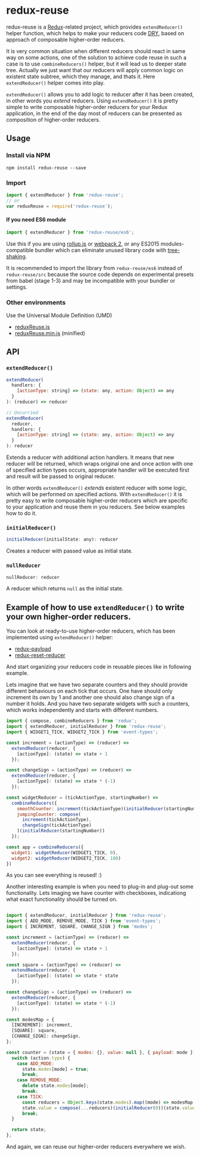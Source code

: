 # redux-reuse

redux-reuse is a [Redux](https://github.com/reactjs/redux "Redux")-related project,
which provides `extendReducer()` helper function, which helps to make your reducers
code [DRY](https://en.wikipedia.org/wiki/Don%27t_repeat_yourself "DRY"), based on approach
of composable higher-order reducers.

It is very common situation when different reducers should react in same way on some actions,
one of the solution to achieve code reuse in such a case is to use `combineReducers()` helper,
but it will lead us to deeper state tree. Actually we just want that our reducers will
apply common logic on existent state subtree, which they manage, and thats it.
Here `extendReducer()` helper comes into play.

`extendReducer()` allows you to add logic to reducer after it has been created,
in other words you *extend* reducers.
Using `extendReducer()` it is pretty simple to write composable higher-order reducers
for your Redux application, in the end of the day most of reducers can be presented as
composition of higher-order reducers.

## Usage

### Install via NPM

```
npm install redux-reuse --save
```

### Import

```javascript
import { extendReducer } from 'redux-reuse';
// or
var reduxReuse = require('redux-reuse');
```

#### If you need ES6 module
```javascript
import { extendReducer } from 'redux-reuse/es6';
```
Use this if you are using [rollup.js](http://rollupjs.org/) or
[webpack 2](http://webpack.github.io/docs/changelog.html#2-1-x-beta), or any
ES2015 modules-compatible bundler which can eliminate unused library code with
[tree-shaking](http://www.2ality.com/2015/12/webpack-tree-shaking.html).

It is recommended to import the library from `redux-reuse/es6` instead of
`redux-reuse/src` because the source code depends on experimental presets from
babel (stage 1-3) and may be incompatible with your bundler or settings.

### Other environments

Use the Universal Module Definition (UMD)

- [reduxReuse.js](dist/reduxReuse.js)
- [reduxReuse.min.js](dist/reduxReuse.min.js) (minified)

## API

### `extendReducer()`

```js
extendReducer(
  handlers: {
    [actionType: string] => (state: any, action: Object) => any
  }
): (reducer) => reducer

// Uncurried
extendReducer(
  reducer,
  handlers: {
    [actionType: string] => (state: any, action: Object) => any
  }
): reducer
```

Extends a reducer with additional action handlers. It means that new reducer will be returned,
which wraps original one and once action with one of specified action types occurs,
appropriate handler will be executed first and result will be passed to original reducer.

In other words `extendReducer()` *extends* existent reducer with some logic, which will be performed
on specified actions. With `extendReducer()` it is pretty easy to write composable
higher-order reducers which are specific to your application and reuse them in you reducers.
See below examples how to do it.

### `initialReducer()`

```js
initialReducer(initialState: any): reducer
```

Creates a reducer with passed value as initial state.

### `nullReducer`

```js
nullReducer: reducer
```

A reducer which returns `null` as the initial state.

## Example of how to use `extendReducer()` to write your own higher-order reducers.

You can look at ready-to-use higher-order reducers, which has been implemented using
`extendReducer()` helper:
- [redux-payload](https://github.com/CyberInt/redux-payload)
- [redux-reset-reducer](https://github.com/CyberInt/redux-reset-reducer)

And start organizing your reducers code in reusable pieces like in following example.

Lets imagine that we have two separate counters and they should provide different behaviours
on each tick that occurs. One have should only increment its own by 1 and another one should
also change sign of a number it holds. And you have two separate widgets with such a counters,
which works independently and starts with different numbers.

```js
import { compose, combineReducers } from 'redux';
import { extendReducer, initialReducer } from 'redux-reuse';
import { WIDGET1_TICK, WIDGET2_TICK } from 'event-types';

const increment = (actionType) => (reducer) =>
  extendReducer(reducer, {
    [actionType]: (state) => state + 1
  });

const changeSign = (actionType) => (reducer) =>
  extendReducer(reducer, {
    [actionType]: (state) => state * (-1)
  });

const widgetReducer = (tickActionType, startingNumber) =>
  combineReducers({
    smoothCounter: increment(tickActionType)(initialReducer(startingNumber)),
    jumpingCounter: compose(
      increment(tickActionType),
      changeSign(tickActionType)
    )(initialReducer(startingNumber))
  });

const app = combineReducers({
  widget1: widgetReducer(WIDGET1_TICK, 0),
  widget2: widgetReducer(WIDGET2_TICK, 100)
})

```

As you can see everything is reused! :)

Another interesting example is when you need to plug-in and plug-out some functionality. Lets
imaging we have counter with checkboxes, indicationg what exact functionality should be turned on.

```js

import { extendReducer, initialReducer } from 'redux-reuse';
import { ADD_MODE, REMOVE_MODE, TICK } from 'event-types';
import { INCREMENT, SQUARE, CHANGE_SIGN } from 'modes';

const increment = (actionType) => (reducer) =>
  extendReducer(reducer, {
    [actionType]: (state) => state + 1
  });

const square = (actionType) => (reducer) =>
  extendReducer(reducer, {
    [actionType]: (state) => state * state
  });

const changeSign = (actionType) => (reducer) =>
  extendReducer(reducer, {
    [actionType]: (state) => state * (-1)
  });

const modesMap = {
  [INCREMENT]: increment,
  [SQUARE]: square,
  [CHANGE_SIGN]: changeSign,
};

const counter = (state = { modes: {}, value: null }, { payload: mode }) => {
  switch (action.type) {
    case ADD_MODE:
      state.modes[mode] = true;
      break;
    case REMOVE_MODE:
      delete state.modes[mode];
      break;
    case TICK:
      const reducers = Object.keys(state.modes).map((mode) => modesMap[mode]);
      state.value = compose(...reducers)(initialReducer(0))(state.value, action);
      break;
  }

  return state;
};

```

And again, we can reuse our higher-order reducers everywhere we wish.
